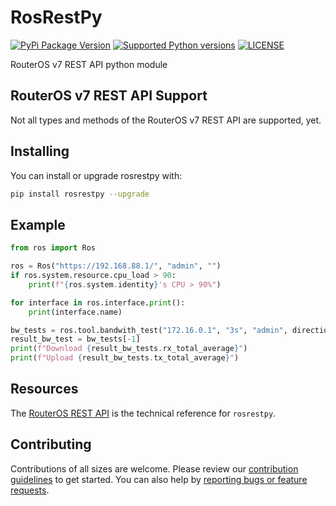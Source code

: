 # RosRestPy

[![PyPi Package Version](https://img.shields.io/pypi/v/rosrestpy)](https://pypi.org/project/rosrestpy/)
[![Supported Python versions](https://img.shields.io/pypi/pyversions/rosrestpy)](https://pypi.org/project/rosrestpy/)
[![LICENSE](https://img.shields.io/github/license/hexatester/rosrestpy)](https://github.com/hexatester/rosrestpy/blob/main/LICENSE)

RouterOS v7 REST API python module

## RouterOS v7 REST API Support

Not all types and methods of the RouterOS v7 REST API are supported, yet.

## Installing

You can install or upgrade rosrestpy with:

```bash
pip install rosrestpy --upgrade
```

## Example

```python
from ros import Ros

ros = Ros("https://192.168.88.1/", "admin", "")
if ros.system.resource.cpu_load > 90:
    print(f"{ros.system.identity}'s CPU > 90%")

for interface in ros.interface.print():
    print(interface.name)

bw_tests = ros.tool.bandwith_test("172.16.0.1", "3s", "admin", direction="both")
result_bw_test = bw_tests[-1]
print(f"Download {result_bw_tests.rx_total_average}")
print(f"Upload {result_bw_tests.tx_total_average}")
```

## Resources

The [RouterOS REST API](https://help.mikrotik.com/docs/display/ROS/REST+API) is the technical reference for `rosrestpy`.

## Contributing

Contributions of all sizes are welcome. Please review our [contribution guidelines](https://github.com/hexatester/rosrestpy/blob/main/CONTRIBUTING.md "How To Contribute") to get started. You can also help by [reporting bugs or feature requests](https://github.com/hexatester/rosrestpy/issues/new/choose).
